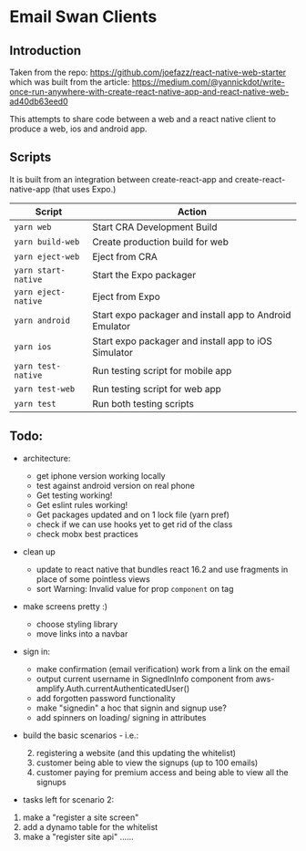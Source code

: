 # Email Swan Clients

## Introduction

Taken from the repo: https://github.com/joefazz/react-native-web-starter which was built from the article: https://medium.com/@yannickdot/write-once-run-anywhere-with-create-react-native-app-and-react-native-web-ad40db63eed0

This attempts to share code between a web and a react native client to produce a web, ios and android app.

## Scripts

It is built from an integration between create-react-app and create-react-native-app (that uses Expo.)

| Script              | Action                                                  |
| ------------------- | ------------------------------------------------------- |
| `yarn web`          | Start CRA Development Build                             |
| `yarn build-web`    | Create production build for web                         |
| `yarn eject-web`    | Eject from CRA                                          |
| `yarn start-native` | Start the Expo packager                                 |
| `yarn eject-native` | Eject from Expo                                         |
| `yarn android`      | Start expo packager and install app to Android Emulator |
| `yarn ios`          | Start expo packager and install app to iOS Simulator    |
| `yarn test-native`  | Run testing script for mobile app                       |
| `yarn test-web`     | Run testing script for web app                          |
| `yarn test`         | Run both testing scripts                                |

## Todo:

 * architecture:
   * get iphone version working locally
   * test against android version on real phone
   * Get testing working!
   * Get eslint rules working!
   * Get packages updated and on 1 lock file (yarn pref)
   * check if we can use hooks yet to get rid of the class
   * check mobx best practices
 * clean up
   * update to react native that bundles react 16.2 and use fragments in place of some pointless views
   * sort Warning: Invalid value for prop `component` on <a> tag
 * make screens pretty :)
   * choose styling library
   * move links into a navbar
 * sign in:
   * make confirmation (email verification) work from a link on the email
   * output current username in SignedInInfo component from aws-amplify.Auth.currentAuthenticatedUser()
   * add forgotten password functionality
   * make "signedin" a hoc that signin and signup use?
   * add spinners on loading/ signing in attributes

 * build the basic scenarios - i.e.:
 
     2. registering a website (and this updating the whitelist)
     3. customer being able to view the signups (up to 100 emails)
     4. customer paying for premium access and being able to view all the signups

 * tasks left for scenario 2:

  1. make a "register a site screen"
  2. add a dynamo table for the whitelist
  2. make a "register site api"
  ......
